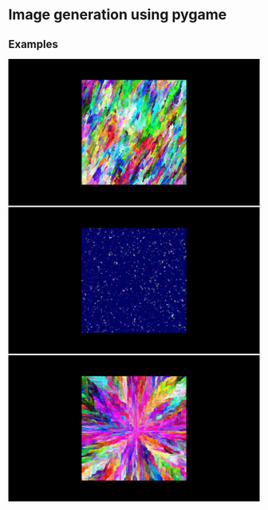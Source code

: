 # Image generation using pygame


## Examples

![Example image 1](/Examples/example_1.png)
![Example image 2](/Examples/example_2.png)
![Example image 3](/Examples/example_3.png)
